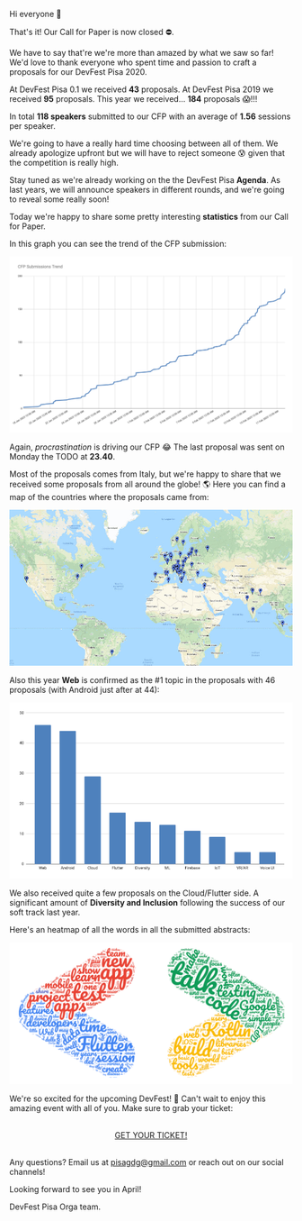 Hi everyone 👋

That's it! Our Call for Paper is now closed ⛔️. 

We have to say that're we're more than amazed by what we saw so far! We'd love to thank everyone who spent time and passion to craft a proposals for our DevFest Pisa 2020.

At DevFest Pisa 0.1 we received **43** proposals.
At DevFest Pisa 2019 we received **95** proposals.
This year we received... **184** proposals 😱!!!

In total **118 speakers** submitted to our CFP with an average of **1.56** sessions per speaker.

We're going to have a really hard time choosing between all of them. We already apologize upfront but we will have to reject someone 😰 given that the competition is really high.

Stay tuned as we're already working on the the DevFest Pisa **Agenda**. As last years, we will announce speakers in different rounds, and we're going to reveal some really soon!

Today we're happy to share some pretty interesting **statistics** from our Call for Paper.

In this graph you can see the trend of the CFP submission: 

![cfp trend](/images/posts/c4p-statistics-1.png)

Again, _procrastination_ is driving our CFP 😂 The last proposal was sent on Monday the TODO at **23.40**.

Most of the proposals comes from Italy, but we're happy to share that we received some proposals from all around the globe! 🌎 Here you can find a map of the countries where the proposals came from:

![cfp map](/images/posts/c4p-statistics-2.jpg)

Also this year **Web** is confirmed as the #1 topic in the proposals with 46 proposals (with Android just after at 44):

![tag graph](/images/posts/c4p-statistics-3.png)

We also received quite a few proposals on the Cloud/Flutter side. A significant amount of **Diversity and Inclusion** following the success of our soft track last year.

Here's an heatmap of all the words in all the submitted abstracts:

![heatmap](/images/posts/c4p-statistics.png)

We're so excited for the upcoming DevFest! 💪 Can't wait to enjoy this amazing event with all of you. Make sure to grab your ticket:

<br/>
<div style="text-align: center;">
<a href="http://bit.ly/dfpi20-tickets" target="_blank" class="style-scope header-content">
  <paper-button primary animated role="button" tabindex="0">GET YOUR TICKET!</paper-button>
</a>
</div>
<br/>


Any questions? Email us at [pisagdg@gmail.com](mailto:pisagdg+devfest@gmail.com) or reach out on our social channels!

Looking forward to see you in April!

DevFest Pisa Orga team.